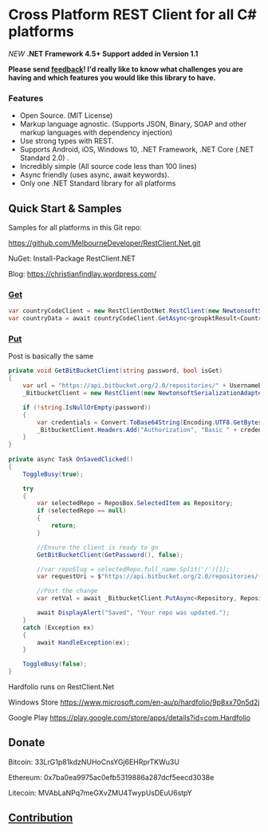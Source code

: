 # Cross Platform REST Client for all C# platforms #

_NEW_ **.NET Framework 4.5+ Support added in Version 1.1**

**Please send [feedback](https://github.com/MelbourneDeveloper/RestClient.Net/issues/new)! I'd really like to know what challenges you are having and which features you would like this library to have.**

### Features ###

* Open Source. (MIT License)
* Markup language agnostic. (Supports JSON, Binary, SOAP and other markup languages with dependency injection)
* Use strong types with REST.
* Supports Android, iOS, Windows 10, .NET Framework, .NET Core (.NET Standard 2.0) .
* Incredibly simple (All source code less than 100 lines)
* Async friendly (uses async, await keywords).
* Only one .NET Standard library for all platforms

## Quick Start & Samples ##
Samples for all platforms in this Git repo:

https://github.com/MelbourneDeveloper/RestClient.Net.git

NuGet: Install-Package RestClient.NET

Blog: https://christianfindlay.wordpress.com/

### [Get](https://github.com/MelbourneDeveloper/RestClient.Net/blob/d39df96bc7534bb92981047f60861a812bcaafa3/RestClient.Net.Samples/RestClient.Net.Samples/MainPage.xaml.cs#L126)

```cs
var countryCodeClient = new RestClientDotNet.RestClient(new NewtonsoftSerializationAdapter(), new Uri("http://services.groupkt.com/country/get/all"));
var countryData = await countryCodeClient.GetAsync<groupktResult<CountriesResult>>();
```

### [Put](https://github.com/MelbourneDeveloper/RestClient.Net/blob/d39df96bc7534bb92981047f60861a812bcaafa3/RestClient.Net.Samples/RestClient.Net.Samples/MainPage.xaml.cs#L108)

Post is basically the same

```cs
private void GetBitBucketClient(string password, bool isGet)
{
    var url = "https://api.bitbucket.org/2.0/repositories/" + UsernameBox.Text;
    _BitbucketClient = new RestClient(new NewtonsoftSerializationAdapter(), new Uri(url));

    if (!string.IsNullOrEmpty(password))
    {
        var credentials = Convert.ToBase64String(Encoding.UTF8.GetBytes(UsernameBox.Text + ":" + password));
        _BitbucketClient.Headers.Add("Authorization", "Basic " + credentials);
    }
}
        
private async Task OnSavedClicked()
{
    ToggleBusy(true);

    try
    {
        var selectedRepo = ReposBox.SelectedItem as Repository;
        if (selectedRepo == null)
        {
            return;
        }

        //Ensure the client is ready to go
        GetBitBucketClient(GetPassword(), false);

        //var repoSlug = selectedRepo.full_name.Split('/')[1];
        var requestUri = $"https://api.bitbucket.org/2.0/repositories/{UsernameBox.Text}/{selectedRepo.full_name.Split('/')[1]}";

        //Post the change
        var retVal = await _BitbucketClient.PutAsync<Repository, Repository>(selectedRepo, requestUri);

        await DisplayAlert("Saved", "Your repo was updated.");
    }
    catch (Exception ex)
    {
        await HandleException(ex);
    }

    ToggleBusy(false);
}            
```

Hardfolio runs on RestClient.Net

Windows Store
https://www.microsoft.com/en-au/p/hardfolio/9p8xx70n5d2j

Google Play
https://play.google.com/store/apps/details?id=com.Hardfolio

## Donate

Bitcoin: 33LrG1p81kdzNUHoCnsYGj6EHRprTKWu3U

Ethereum: 0x7ba0ea9975ac0efb5319886a287dcf5eecd3038e

Litecoin: MVAbLaNPq7meGXvZMU4TwypUsDEuU6stpY

## [Contribution](https://github.com/MelbourneDeveloper/RestClient.Net/blob/master/CONTRIBUTING.md)


